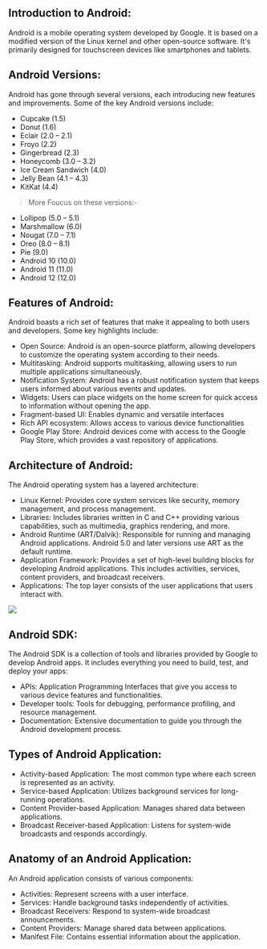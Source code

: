 ## Introduction to Android:
Android is a mobile operating system developed by Google. It is based on a modified version of the Linux kernel and other open-source software.  It's primarily designed for touchscreen devices like smartphones and tablets.

## Android Versions:
Android has gone through several versions, each introducing new features and improvements. Some of the key Android versions include:

- Cupcake (1.5)
- Donut (1.6)
- Eclair (2.0 – 2.1)
- Froyo (2.2)
- Gingerbread (2.3)
- Honeycomb (3.0 – 3.2)
- Ice Cream Sandwich (4.0)
- Jelly Bean (4.1 – 4.3)
- KitKat (4.4)
> More Foucus on these versions:-
- Lollipop (5.0 – 5.1)
- Marshmallow (6.0)
- Nougat (7.0 – 7.1)
- Oreo (8.0 – 8.1)
- Pie (9.0)
- Android 10 (10.0)
- Android 11 (11.0)
- Android 12 (12.0)


## Features of Android:
Android boasts a rich set of features that make it appealing to both users and developers. Some key highlights include:

- Open Source: Android is an open-source platform, allowing developers to customize the operating system according to their needs.
- Multitasking: Android supports multitasking, allowing users to run multiple applications simultaneously.
- Notification System: Android has a robust notification system that keeps users informed about various events and updates.
- Widgets: Users can place widgets on the home screen for quick access to information without opening the app.
- Fragment-based UI: Enables dynamic and versatile interfaces
- Rich API ecosystem: Allows access to various device functionalities
- Google Play Store: Android devices come with access to the Google Play Store, which provides a vast repository of applications.

## Architecture of Android:
The Android operating system has a layered architecture:

- Linux Kernel: Provides core system services like security, memory management, and process management.
- Libraries: Includes libraries written in C and C++ providing various capabilities, such as multimedia, graphics rendering, and more.
- Android Runtime (ART/Dalvik): Responsible for running and managing Android applications. Android 5.0 and later versions use ART as the default runtime.
- Application Framework: Provides a set of high-level building blocks for developing Android applications. This includes activities, services, content providers, and broadcast receivers.
- Applications: The top layer consists of the user applications that users interact with.

![](https://media.geeksforgeeks.org/wp-content/uploads/20190912123353/architecture.jpg)

## Android SDK:
The Android SDK is a collection of tools and libraries provided by Google to develop Android apps. It includes everything you need to build, test, and deploy your apps:

- APIs: Application Programming Interfaces that give you access to various device features and functionalities.
- Developer tools: Tools for debugging, performance profiling, and resource management.
- Documentation: Extensive documentation to guide you through the Android development process.

## Types of Android Application:

- Activity-based Application: The most common type where each screen is represented as an activity.
- Service-based Application: Utilizes background services for long-running operations.
- Content Provider-based Application: Manages shared data between applications.
- Broadcast Receiver-based Application: Listens for system-wide broadcasts and responds accordingly.

## Anatomy of an Android Application:
An Android application consists of various components:

- Activities: Represent screens with a user interface.
- Services: Handle background tasks independently of activities.
- Broadcast Receivers: Respond to system-wide broadcast announcements.
- Content Providers: Manage shared data between applications.
- Manifest File: Contains essential information about the application.

